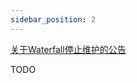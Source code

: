 ```yaml
---
sidebar_position: 2
---
```


[关于Waterfall停止维护的公告](https://forums.papermc.io/threads/announcing-the-end-of-life-of-waterfall.1088/)

TODO
